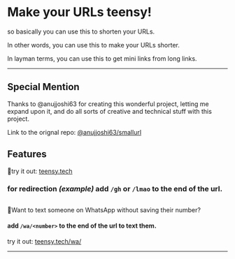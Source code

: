 # Make your URLs teensy!

so basically you can use this to shorten your URLs.

In other words, you can use this to make your URLs shorter.

In layman terms, you can use this to get mini links from long links.

---

## Special Mention

Thanks to @anujjoshi63 for creating this wonderful project, letting me expand upon it, and do all sorts of creative and technical stuff with this project.

Link to the orignal repo: [@anujjoshi63/smallurl](https://github.com/anujjoshi63/smallurl)

## Features

🚀try it out: [teensy.tech](https://teensy.tech)

### for redirection _(example)_ add `/gh` or `/lmao` to the end of the url.

##

🚀Want to text someone on WhatsApp without saving their number?

#### add `/wa/<number>` to the end of the url to text them.

try it out: [teensy.tech/wa/](https://teensy.tech/wa)

---
